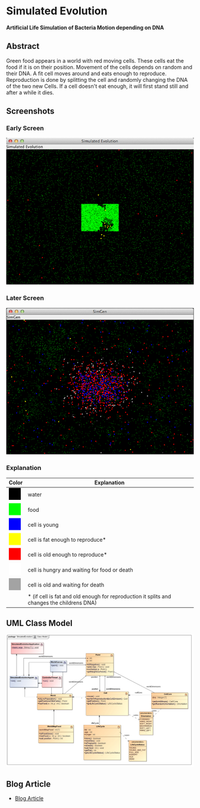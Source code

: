 # Simulated Evolution

**Artificial Life Simulation of Bacteria Motion depending on DNA**

## Abstract

Green food appears in a world with red moving cells. These cells eat the food if it is on their position.
Movement of the cells depends on random and their DNA. A fit cell moves around and eats enough to reproduce.
Reproduction is done by splitting the cell and randomly changing the DNA of the two new Cells.
If a cell doesn't eat enough, it will first stand still and after a while it dies.

## Screenshots

### Early Screen 

![Early Screen](img/screen1.png)

### Later Screen 

![Later Screen](img/screen2.png)

### Explanation

| Color | Explanation |
|-------|-------------|
| ![](img/black.png) | water           |
| ![](img/green.png) | food            |
| ![](img/blue.png) | cell is young   |
| ![](img/yellow.png)  | cell is fat enough to reproduce*   |
| ![](img/red.png)  | cell is old enough to reproduce*   |
| ![](img/light_gray.png)  | cell is hungry and waiting for food or death   |
| ![](img/dark_gray.png)  | cell is old and waiting for death   |
| &nbsp; | * (if cell is fat and old enough for reproduction it splits and changes the childrens DNA)   |

## UML Class Model

![UML Class Model](img/Class_Model.jpg)

## Blog Article 
* [Blog Article](http://thomas-woehlke.blogspot.de/2016/01/simulated-evolution-artificial-life-and.html)



